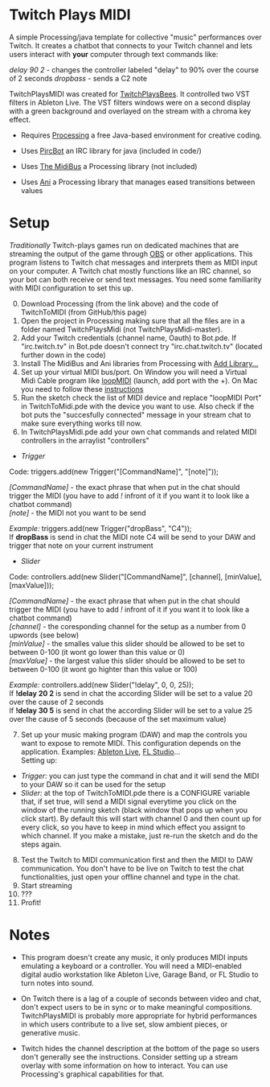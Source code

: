 # Twitch Plays MIDI

A simple Processing/java template for collective "music" performances over Twitch.
It creates a chatbot that connects to your Twitch channel and lets users interact with **your** computer through text commands like:

*delay 90 2* - changes the controller labeled "delay" to 90% over the course of 2 seconds
*dropbass* - sends a C2 note

TwitchPlaysMIDI was created for [TwitchPlaysBees](https://vimeo.com/439416461). It controlled two VST filters in Ableton Live. The VST filters windows were on a second display with a green background and overlayed on the stream with a chroma key effect. 

* Requires [Processing](https://processing.org/) a free Java-based environment for creative coding.

* Uses [PircBot](http://www.jibble.org/pircbot.php) an IRC library for java (included in code/)

* Uses [The MidiBus](http://www.smallbutdigital.com/projects/themidibus/) a Processing library (not included)

* Uses [Ani](http://www.looksgood.de/libraries/Ani/) a Processing library that manages eased transitions between values


# Setup

*Traditionally* Twitch-plays games run on dedicated machines that are streaming the output of the game through [OBS](https://obsproject.com/) or other applications. This program listens to Twitch chat messages and interprets them as MIDI input on your computer. A Twitch chat mostly functions like an IRC channel, so your bot can both receive or send text messages. You need some familiarity with MIDI configuration to set this up.

0. Download Processing (from the link above) and the code of TwitchToMIDI (from GitHub/this page)
1. Open the project in Processing making sure that all the files are in a folder named TwitchPlaysMidi (not TwitchPlaysMidi-master).
2. Add your Twitch credentials (channel name, Oauth) to Bot.pde. If "irc.twitch.tv" in Bot.pde doesn't connect try "irc.chat.twitch.tv" (located further down in the code)
3. Install The MidiBus and Ani libraries from Processing with [Add Library...](https://github.com/processing/processing/wiki/How-to-Install-a-Contributed-Library)
4. Set up your virtual MIDI bus/port. On Window you will need a Virtual Midi Cable program like [loopMIDI](https://www.tobias-erichsen.de/software/loopmidi.html) (launch, add port with the +). On Mac you need to follow these [instructions](https://help.ableton.com/hc/en-us/articles/209774225-How-to-setup-a-virtual-MIDI-bus)
5. Run the sketch check the list of MIDI device and replace "loopMIDI Port" in TwitchToMidi.pde with the device you want to use.
Also check if the bot puts the "succesfully connected" message in your stream chat to make sure everything works till now.
6. In TwitchPlaysMidi.pde add your own chat commands and related MIDI controllers in the arraylist "controllers"
* *Trigger*  
  
Code: triggers.add(new Trigger("[CommandName]", "[note]")); 
  
*[CommandName]* - the exact phrase that when put in the chat should trigger the MIDI (you have to add *!* infront of it if you want it to look like a chatbot command)  
*[note]* - the MIDI not you want to be send

*Example:* triggers.add(new Trigger("dropBass", "C4"));  
If **dropBass** is send in chat the MIDI note C4 will be send to your DAW and trigger that note on your current instrument

* *Slider*  
  
Code: controllers.add(new Slider("[CommandName]", [channel], [minValue], [maxValue]));  
  
*[CommandName]* - the exact phrase that when put in the chat should trigger the MIDI (you have to add *!* infront of it if you want it to look like a chatbot command)  
*[channel]* - the coresponding channel for the setup as a number from 0 upwords (see below)  
*[minValue]* - the smalles value this slider should be allowed to be set to between 0-100 (it wont go lower than this value or 0)  
*[maxValue]* - the largest value this slider should be allowed to be set to between 0-100 (it wont go highter than this value or 100)  
  
*Example:* controllers.add(new Slider("!delay", 0, 0, 25));  
If **!delay 20 2** is send in chat the according Slider will be set to a value 20 over the cause of 2 seconds  
If **!delay 30 5** is send in chat the according Slider will be set to a value 25 over the cause of 5 seconds (because of the set maximum value)

7. Set up your music making program (DAW) and map the controls you want to expose to remote MIDI. This configuration depends on the application. Examples: [Ableton Live](https://help.ableton.com/hc/en-us/articles/360000038859-Making-custom-MIDI-Mappings), [FL Studio](https://www.youtube.com/watch?v=MtcZ2_6IG4c)...  
Setting up:  
* *Trigger:*  you can just type the command in chat and it will send the MIDI to your DAW so it can be used for the setup
* *Slider:*  at the top of TwitchToMIDI.pde there is a CONFIGURE variable that, if set true, will send a MIDI signal everytime you click on the window of the running sketch (black window that pops up when you click start). By default this will start with channel 0 and then count up for every click, so you have to keep in mind which effect you assignt to which channel. If you make a mistake, just re-run the sketch and do the steps again.
8. Test the Twitch to MIDI communication first and then the MIDI to DAW communication. You don't have to be live on Twitch to test the chat functionalities, just open your offline channel and type in the chat.
9. Start streaming 
10. ???
11. Profit!


# Notes

* This program doesn't create any music, it only produces MIDI inputs emulating a keyboard or a controller. You will need a MIDI-enabled digital audio workstation like Ableton Live, Garage Band, or FL Studio to turn notes into sound. 

* On Twitch there is a lag of a couple of seconds between video and chat, don't expect users to be in sync or to make meaningful compositions. TwitchPlaysMIDI is probably more appropriate for hybrid performances in which users contribute to a live set, slow ambient pieces, or generative music.

* Twitch hides the channel description at the bottom of the page so users don't generally see the instructions. Consider setting up a stream overlay with some information on how to interact. You can use Processing's graphical capabilities for that.
